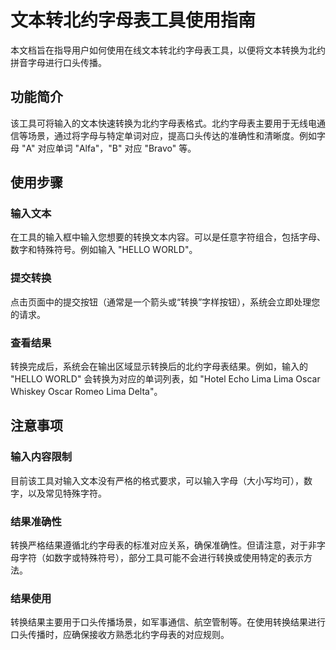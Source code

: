 # 文本转北约字母表工具使用指南

本文档旨在指导用户如何使用在线文本转北约字母表工具，以便将文本转换为北约拼音字母进行口头传播。

## 功能简介
该工具可将输入的文本快速转换为北约字母表格式。北约字母表主要用于无线电通信等场景，通过将字母与特定单词对应，提高口头传达的准确性和清晰度。例如字母 "A" 对应单词 "Alfa"，"B" 对应 "Bravo" 等。

## 使用步骤

### 输入文本
在工具的输入框中输入您想要的转换文本内容。可以是任意字符组合，包括字母、数字和特殊符号。例如输入 "HELLO WORLD"。

### 提交转换
点击页面中的提交按钮（通常是一个箭头或“转换”字样按钮），系统会立即处理您的请求。

### 查看结果
转换完成后，系统会在输出区域显示转换后的北约字母表结果。例如，输入的 "HELLO WORLD" 会转换为对应的单词列表，如 "Hotel Echo Lima Lima Oscar  Whiskey Oscar Romeo Lima Delta"。

## 注意事项

### 输入内容限制
目前该工具对输入文本没有严格的格式要求，可以输入字母（大小写均可），数字，以及常见特殊字符。

### 结果准确性
转换严格结果遵循北约字母表的标准对应关系，确保准确性。但请注意，对于非字母字符（如数字或特殊符号），部分工具可能不会进行转换或使用特定的表示方法。

### 结果使用
转换结果主要用于口头传播场景，如军事通信、航空管制等。在使用转换结果进行口头传播时，应确保接收方熟悉北约字母表的对应规则。